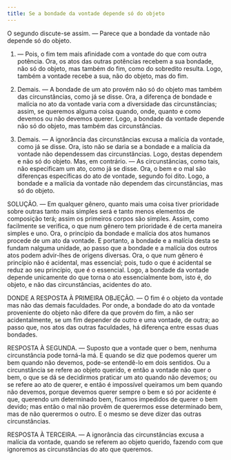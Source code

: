 ```yaml
---
title: Se a bondade da vontade depende só do objeto
---
```


O segundo discute-se assim. ― Parece que a bondade da vontade não depende só do objeto.  

1. ― Pois, o fim tem mais afinidade com a vontade do que com outra potência. Ora, os atos das outras potências recebem a sua bondade, não só do objeto, mas também do fim, como do sobredito resulta. Logo, também a vontade recebe a sua, não do objeto, mas do fim. 

2. Demais. ― A bondade de um ato provém não só do objeto mas também das circunstâncias, como já se disse. Ora, a diferença de bondade e malícia no ato da vontade varia com a diversidade das circunstâncias; assim, se queremos alguma coisa quando, onde, quanto e como devemos ou não devemos querer. Logo, a bondade da vontade depende não só do objeto, mas também das circunstâncias.  

3. Demais. ― A ignorância das circunstâncias excusa a malícia da vontade, como já se disse. Ora, isto não se daria se a bondade e a malícia da vontade não dependessem das circunstâncias. Logo, destas dependem e não só do objeto.  Mas, em contrário. ― As circunstâncias, como tais, não especificam um ato, como já se disse. Ora, o bem e o mal são diferenças específicas do ato de vontade, segundo foi dito. Logo, a bondade e a malícia da vontade não dependem das circunstâncias, mas só do objeto.  

SOLUÇÃO. ― Em qualquer gênero, quanto mais uma coisa tiver prioridade sobre outras tanto mais simples será e tanto menos elementos de composição terá; assim os primeiros corpos são simples. Assim, como facilmente se verifica, o que num gênero tem prioridade é de certa maneira simples e uno. Ora, o princípio da bondade e malícia dos atos humanos procede de um ato da vontade. E portanto, a bondade e a malícia desta se fundam nalguma unidade, ao passo que a bondade e a malícia dos outros atos podem advir-lhes de origens diversas.  Ora, o que num gênero é princípio não é acidental, mas essencial; pois, tudo o que é acidental se reduz ao seu princípio, que é o essencial. Logo, a bondade da vontade depende unicamente do que torna o ato essencialmente bom, isto é, do objeto, e não das circunstâncias, acidentes do ato.  

DONDE A RESPOSTA À PRIMEIRA OBJEÇÃO. ― O fim é o objeto da vontade mas não das demais faculdades. Por onde, a bondade do ato da vontade proveniente do objeto não difere da que provém do fim, a não ser acidentalmente, se um fim depender de outro e uma vontade, de outra; ao passo que, nos atos das outras faculdades, há diferença entre essas duas bondades.  

RESPOSTA À SEGUNDA. ― Suposto que a vontade quer o bem, nenhuma circunstância pode torná-la má. E quando se diz que podemos querer um bem quando não devemos, pode-se entendê-lo em dois sentidos. Ou a circunstância se refere ao objeto querido, e então a vontade não quer o bem, o que se dá se decidirmos praticar um ato quando não devemos; ou se refere ao ato de querer, e então é impossível queiramos um bem quando não devemos, porque devemos querer sempre o bem e só por acidente é que, querendo um determinado bem, ficamos impedidos de querer o bem devido; mas então o mal não provêm de querermos esse determinado bem, mas de não querermos o outro. E o mesmo se deve dizer das outras circunstâncias.  

RESPOSTA À TERCEIRA. ― A ignorância das circunstâncias excusa a malícia da vontade, quando se referem ao objeto querido, fazendo com que ignoremos as circunstâncias do ato que queremos.